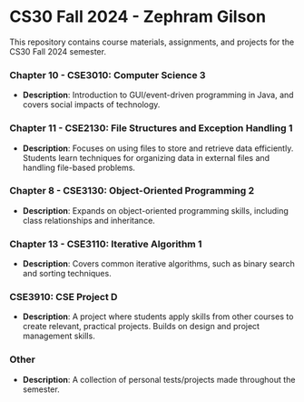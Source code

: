 # CS30 Fall 2024 - Zephram Gilson

This repository contains course materials, assignments, and projects for the CS30 Fall 2024 semester.

### Chapter 10 - CSE3010: Computer Science 3 
- **Description**: Introduction to GUI/event-driven programming in Java, and covers social impacts of technology.

### Chapter 11 - CSE2130: File Structures and Exception Handling 1 
- **Description**: Focuses on using files to store and retrieve data efficiently. Students learn techniques for organizing data in external files and handling file-based problems.

### Chapter 8 - CSE3130: Object-Oriented Programming 2 
- **Description**: Expands on object-oriented programming skills, including class relationships and inheritance.

### Chapter 13 - CSE3110: Iterative Algorithm 1 
- **Description**: Covers common iterative algorithms, such as binary search and sorting techniques.

### CSE3910: CSE Project D 
- **Description**: A project where students apply skills from other courses to create relevant, practical projects. Builds on design and project management skills.

### Other
- **Description**: A collection of personal tests/projects made throughout the semester.
